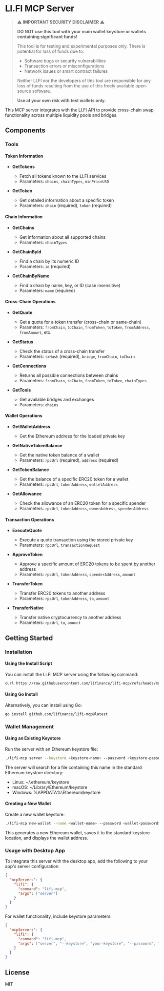 # LI.FI MCP Server

> ⚠️ **IMPORTANT SECURITY DISCLAIMER** ⚠️
> 
> **DO NOT use this tool with your main wallet keystore or wallets containing significant funds!**
> 
> This tool is for testing and experimental purposes only. There is potential for loss of funds due to:
> - Software bugs or security vulnerabilities
> - Transaction errors or misconfigurations
> - Network issues or smart contract failures
> 
> Neither LI.FI nor the developers of this tool are responsible for any loss of funds resulting from the use of this freely available open-source software.
> 
> **Use at your own risk with test wallets only.**

This MCP server integrates with the [LI.FI API](https://li.quest) to provide cross-chain swap functionality across multiple liquidity pools and bridges.

## Components

### Tools

#### Token Information
- **GetTokens**
  - Fetch all tokens known to the LI.FI services
  - Parameters: `chains`, `chainTypes`, `minPriceUSD`
  
- **GetToken**
  - Get detailed information about a specific token
  - Parameters: `chain` (required), `token` (required)

#### Chain Information
- **GetChains**
  - Get information about all supported chains
  - Parameters: `chainTypes`
  
- **GetChainById**
  - Find a chain by its numeric ID
  - Parameters: `id` (required)
  
- **GetChainByName**
  - Find a chain by name, key, or ID (case insensitive)
  - Parameters: `name` (required)

#### Cross-Chain Operations
- **GetQuote**
  - Get a quote for a token transfer (cross-chain or same-chain)
  - Parameters: `fromChain`, `toChain`, `fromToken`, `toToken`, `fromAddress`, `fromAmount`, etc.
  
- **GetStatus**
  - Check the status of a cross-chain transfer
  - Parameters: `txHash` (required), `bridge`, `fromChain`, `toChain`
  
- **GetConnections**
  - Returns all possible connections between chains
  - Parameters: `fromChain`, `toChain`, `fromToken`, `toToken`, `chainTypes`
  
- **GetTools**
  - Get available bridges and exchanges
  - Parameters: `chains`

#### Wallet Operations
- **GetWalletAddress**
  - Get the Ethereum address for the loaded private key
  
- **GetNativeTokenBalance**
  - Get the native token balance of a wallet
  - Parameters: `rpcUrl` (required), `address` (required)
  
- **GetTokenBalance**
  - Get the balance of a specific ERC20 token for a wallet
  - Parameters: `rpcUrl`, `tokenAddress`, `walletAddress`
  
- **GetAllowance**
  - Check the allowance of an ERC20 token for a specific spender
  - Parameters: `rpcUrl`, `tokenAddress`, `ownerAddress`, `spenderAddress`

#### Transaction Operations
- **ExecuteQuote**
  - Execute a quote transaction using the stored private key
  - Parameters: `rpcUrl`, `transactionRequest`
  
- **ApproveToken**
  - Approve a specific amount of ERC20 tokens to be spent by another address
  - Parameters: `rpcUrl`, `tokenAddress`, `spenderAddress`, `amount`
  
- **TransferToken**
  - Transfer ERC20 tokens to another address
  - Parameters: `rpcUrl`, `tokenAddress`, `to`, `amount`
  
- **TransferNative**
  - Transfer native cryptocurrency to another address
  - Parameters: `rpcUrl`, `to`, `amount`

## Getting Started

### Installation

#### Using the Install Script

You can install the LI.FI MCP server using the following command:

```bash
curl https://raw.githubusercontent.com/lifinance/lifi-mcp/refs/heads/main/install.sh | bash
```

#### Using Go Install

Alternatively, you can install using Go:

```bash
go install github.com/lifinance/lifi-mcp@latest
```


### Wallet Management

#### Using an Existing Keystore

Run the server with an Ethereum keystore file:

```bash
./lifi-mcp server --keystore <keystore-name> --password <keystore-password>
```

The server will search for a file containing this name in the standard Ethereum keystore directory:
- Linux: ~/.ethereum/keystore
- macOS: ~/Library/Ethereum/keystore
- Windows: %APPDATA%\Ethereum\keystore

#### Creating a New Wallet

Create a new wallet keystore:

```bash
./lifi-mcp new-wallet --name <wallet-name> --password <wallet-password>
```

This generates a new Ethereum wallet, saves it to the standard keystore location, and displays the wallet address.

### Usage with Desktop App

To integrate this server with the desktop app, add the following to your app's server configuration:

```json
{
  "mcpServers": {
    "lifi": {
      "command": "lifi-mcp",
      "args": ["server"]
    }
  }
}
```

For wallet functionality, include keystore parameters:

```json
{
  "mcpServers": {
    "lifi": {
      "command": "lifi-mcp",
      "args": ["server", "--keystore", "your-keystore", "--password", "your-password"]
    }
  }
}
```


## License

MIT
